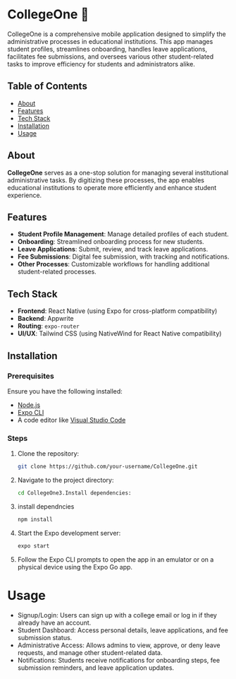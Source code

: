 # CollegeOne 🏫

CollegeOne is a comprehensive mobile application designed to simplify the administrative processes in educational institutions. This app manages student profiles, streamlines onboarding, handles leave applications, facilitates fee submissions, and oversees various other student-related tasks to improve efficiency for students and administrators alike.

## Table of Contents
- [About](#about)
- [Features](#features)
- [Tech Stack](#tech-stack)
- [Installation](#installation)
- [Usage](#usage)

## About
**CollegeOne** serves as a one-stop solution for managing several institutional administrative tasks. By digitizing these processes, the app enables educational institutions to operate more efficiently and enhance student experience.

## Features
- **Student Profile Management**: Manage detailed profiles of each student.
- **Onboarding**: Streamlined onboarding process for new students.
- **Leave Applications**: Submit, review, and track leave applications.
- **Fee Submissions**: Digital fee submission, with tracking and notifications.
- **Other Processes**: Customizable workflows for handling additional student-related processes.

## Tech Stack
- **Frontend**: React Native (using Expo for cross-platform compatibility)
- **Backend**: Appwrite
- **Routing**: `expo-router`
- **UI/UX**: Tailwind CSS (using NativeWind for React Native compatibility)

## Installation

### Prerequisites
Ensure you have the following installed:
- [Node.js](https://nodejs.org/)
- [Expo CLI](https://docs.expo.dev/get-started/installation/)
- A code editor like [Visual Studio Code](https://code.visualstudio.com/)

### Steps
1. Clone the repository:
   ```bash
   git clone https://github.com/your-username/CollegeOne.git

2. Navigate to the project directory:
   ```bash 
   cd CollegeOne3.Install dependencies:


3. install dependncies
   ```bash
   npm install

4. Start the Expo development server:
   ```bash
   expo start

5. Follow the Expo CLI prompts to open the app in an emulator or on a physical device using the Expo Go app.

# Usage

- Signup/Login: Users can sign up with a college email or log in if they already have an account.
- Student Dashboard: Access personal details, leave applications, and fee submission status.
- Administrative Access: Allows admins to view, approve, or deny leave requests, and manage other student-related data.
- Notifications: Students receive notifications for onboarding steps, fee submission reminders, and leave application updates.


